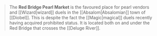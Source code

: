 > The **Red Bridge Pearl Market** is the favoured place for pearl vendors and [[Wizard|wizard]] duels in the [[Absalom|Absalomian]] town of [[Diobel]]. This is despite the fact the [[Magic|magical]] duels recently having acquired prohibited status. It is located both on and under the Red Bridge that crosses the [[Deluge River]].








